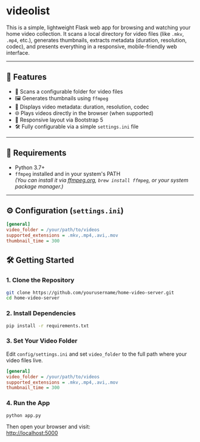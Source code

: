 # videolist
This is a simple, lightweight Flask web app for browsing and watching your home video collection. It scans a local directory for video files (like `.mkv`, `.mp4`, etc.), generates thumbnails, extracts metadata (duration, resolution, codec), and presents everything in a responsive, mobile-friendly web interface.

---

## 🚀 Features

- 📁 Scans a configurable folder for video files
- 🖼️ Generates thumbnails using `ffmpeg`
- 🧠 Displays video metadata: duration, resolution, codec
- 🌐 Plays videos directly in the browser (when supported)
- 📱 Responsive layout via Bootstrap 5
- 🛠️ Fully configurable via a simple `settings.ini` file

---

## 🧩 Requirements

- Python 3.7+
- `ffmpeg` installed and in your system's PATH  
  _(You can install it via [ffmpeg.org](https://ffmpeg.org/download.html), `brew install ffmpeg`, or your system package manager.)_

---

## ⚙️ Configuration (`settings.ini`)

```ini
[general]
video_folder = /your/path/to/videos
supported_extensions = .mkv,.mp4,.avi,.mov
thumbnail_time = 300
```

## 🛠️ Getting Started

### 1. Clone the Repository

```bash
git clone https://github.com/yourusername/home-video-server.git
cd home-video-server
```

### 2. Install Dependencies

```bash
pip install -r requirements.txt
```

### 3. Set Your Video Folder

Edit `config/settings.ini` and set `video_folder` to the full path where your video files live.

```ini
[general]
video_folder = /your/path/to/videos
supported_extensions = .mkv,.mp4,.avi,.mov
thumbnail_time = 300
```

### 4. Run the App

```bash
python app.py
```

Then open your browser and visit:  
[http://localhost:5000](http://localhost:5000)
